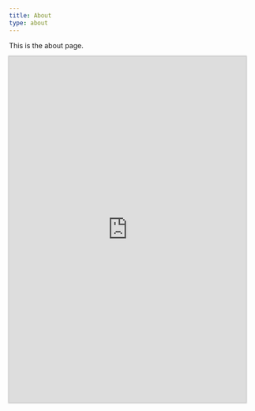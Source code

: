 ```yaml
---
title: About
type: about
---
```


This is the about page.
<iframe src="https://formstr.app/#/embedded/11ef7eff801eed502bfe671bbc61e9a806aefbaa9fb7f6ee72cdb329200aa936?hideTitleImage=true&hideDescription=true" height="700px" width="480px" frameborder="0" style="border-style:none;box-shadow:0px 0px 2px 2px rgba(0,0,0,0.2);" cellspacing="0" ></iframe>
